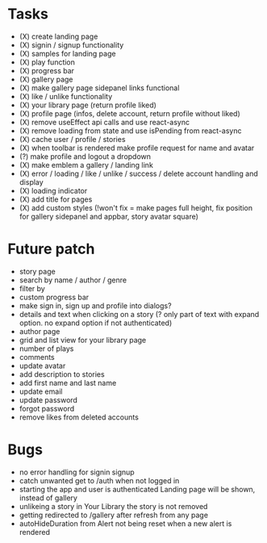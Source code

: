 # Tasks

- (X) create landing page
- (X) signin / signup functionality
- (X) samples for landing page
- (X) play function
- (X) progress bar
- (X) gallery page
- (X) make gallery page sidepanel links functional
- (X) like / unlike functionality
- (X) your library page (return profile liked)
- (X) profile page (infos, delete account, return profile without liked)
- (X) remove useEffect api calls and use react-async
- (X) remove loading from state and use isPending from react-async
- (X) cache user / profile / stories
- (X) when toolbar is rendered make profile request for name and avatar
- (?) make profile and logout a dropdown
- (X) make emblem a gallery / landing link
- (X) error / loading / like / unlike / success / delete account handling and display
- (X) loading indicator
- (X) add title for pages
- (X) add custom styles (!won't fix = make pages full height, fix position for gallery sidepanel and appbar, story avatar square)

# Future patch

- story page
- search by name / author / genre
- filter by
- custom progress bar
- make sign in, sign up and profile into dialogs?
- details and text when clicking on a story (? only part of text with expand option. no expand option if not authenticated)
- author page
- grid and list view for your library page
- number of plays
- comments
- update avatar
- add description to stories
- add first name and last name
- update email
- update password
- forgot password
- remove likes from deleted accounts

# Bugs

- no error handling for signin signup
- catch unwanted get to /auth when not logged in
- starting the app and user is authenticated Landing page will be shown, instead of gallery
- unlikeing a story in Your Library the story is not removed
- getting redirected to /gallery after refresh from any page
- autoHideDuration from Alert not being reset when a new alert is rendered
